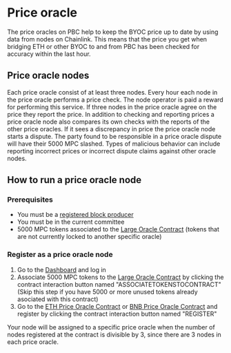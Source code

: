 # Price oracle

The price oracles on PBC help to keep the BYOC price up to date by using data from nodes on Chainlink. This means that the price you get when bridging ETH or other BYOC to and from PBC has been checked for accuracy within the last hour.

## Price oracle nodes

Each price oracle consist of at least three nodes. Every hour each node in the price oracle performs a price check. The node operator is paid a reward for performing this service. If three nodes in the price oracle agree on the price they report the price. In addition to checking and reporting prices a price oracle node also compares its own checks with the reports of the other price oracles. If it sees a discrepancy in price the price oracle node starts a dispute. The party found to be responsible in a price oracle dispute will have their 5000 MPC slashed. Types of malicious behavior can include reporting incorrect prices or incorrect dispute claims against other oracle nodes. 

## How to run a price oracle node 

### Prerequisites   

- You must be a [registered block producer](https://partisiablockchain.gitlab.io/documentation/node-operations/what-is-a-node-operator.html)
- You must be in the current committee
- 5000 MPC tokens associated to the [Large Oracle Contract](https://dashboard.partisiablockchain.com/info/contract/04f1ab744630e57fb9cfcd42e6ccbf386977680014) (tokens that are not currently locked to another specific oracle)

### Register as a price oracle node   

1. Go to the [Dashboard](https://dashboard.partisiablockchain.com/) and log in
2. Associate 5000 MPC tokens to the [Large Oracle Contract](https://dashboard.partisiablockchain.com/info/contract/04f1ab744630e57fb9cfcd42e6ccbf386977680014) by clicking the contract interaction button named "ASSOCIATETOKENSTOCONTRACT" (Skip this step if you have 5000 or more unused tokens already asociated with this contract)
3. Go to the [ETH Price Oracle Contract](https://dashboard.partisiablockchain.com/info/contract/0485010babcdb7aa56a0da57a840d81e2ea5f5705d) or [BNB Price Oracle Contract](https://dashboard.partisiablockchain.com/info/contract/049abfc6e763e8115e886fd1f7811944f43b533c39) and register by clicking the contract interaction button named "REGISTER"

Your node will be assigned to a specific price oracle when the number of nodes registered at the contract is divisible by 3, since there are 3 nodes in each price oracle.

